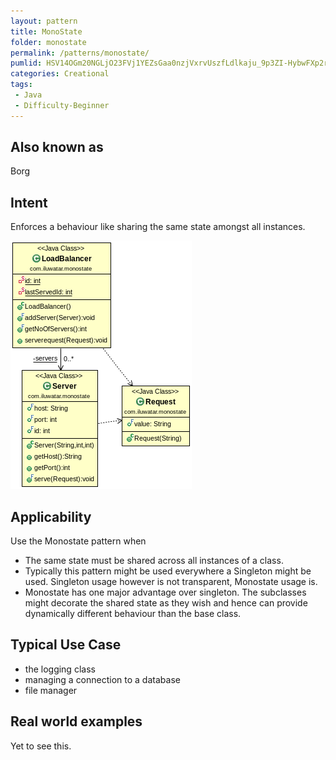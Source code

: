 ```yaml
---
layout: pattern
title: MonoState
folder: monostate
permalink: /patterns/monostate/
pumlid: HSV14OGm20NGLjO23FVj1YEZsGaa0nzjVxrvUszfLdlkaju_9p3ZI-HybwFXp2r3l0w364eTIgtdpM2d7r-yxXBji7Ko86v1ol60TDW8C8G4zLr9rp9J-ny0
categories: Creational
tags:
 - Java
 - Difficulty-Beginner
---
```


## Also known as
Borg

## Intent
Enforces a behaviour like sharing the same state amongst all instances.

![alt text](./etc/monostate.png "MonoState")

## Applicability
Use the Monostate pattern when

* The same state must be shared across all instances of a class.
* Typically this pattern might be used everywhere a Singleton might be used. Singleton usage however is not transparent, Monostate usage is.
* Monostate has one major advantage over singleton. The subclasses might decorate the shared state as they wish and hence can provide dynamically different behaviour than the base class.

## Typical Use Case

* the logging class
* managing a connection to a database
* file manager

## Real world examples

Yet to see this.
